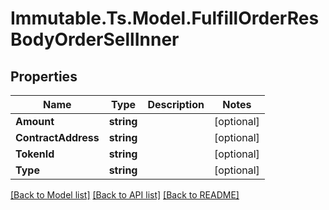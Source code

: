 # Immutable.Ts.Model.FulfillOrderResBodyOrderSellInner

## Properties

Name | Type | Description | Notes
------------ | ------------- | ------------- | -------------
**Amount** | **string** |  | [optional] 
**ContractAddress** | **string** |  | [optional] 
**TokenId** | **string** |  | [optional] 
**Type** | **string** |  | [optional] 

[[Back to Model list]](../README.md#documentation-for-models) [[Back to API list]](../README.md#documentation-for-api-endpoints) [[Back to README]](../README.md)

